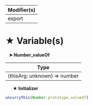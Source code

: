 | Modifier(s)                            |
|----------------------------------------|
| export |

# &#9733; Variable(s)

&nbsp;&nbsp; **&#10148; Number&#95;valueOf**

| Type                        |
|-----------------------------|
| (thisArg: unknown) =&gt; number |

&nbsp;&nbsp;&nbsp;&nbsp;&nbsp; **&#9733; Initializer**

```ts
uncurryThis(Number.prototype.valueOf)
```